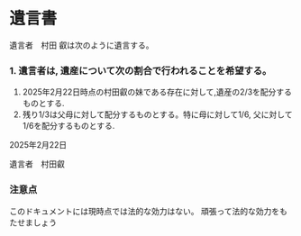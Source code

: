 遺言書
======

遺言者　村田 叡は次のように遺言する。

### 1. 遺言者は, 遺産について次の割合で行われることを希望する。
1. 2025年2月22日時点の村田叡の妹である存在に対して,遺産の2/3を配分するものとする.
2. 残り1/3は父母に対して配分するものとする。特に母に対して1/6, 父に対して1/6を配分するものとする.

2025年2月22日

遺言者　村田叡


### 注意点
このドキュメントには現時点では法的な効力はない。
頑張って法的な効力をもたせましょう
